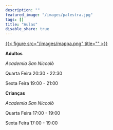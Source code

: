 ```yaml
---
description: ""
featured_image: "/images/palestra.jpg"
tags: []
title: "Aulas"
disable_share: true
---
```


[{{< figure src="/images/mappa.png" title="" >}}](https://www.openstreetmap.org/note/new?lat=43.76393&lon=11.26131#map=19/43.76383/11.26202&layers=N)

**Adultos**

_Academia San Niccolò_

Quarta Feira  20:30 - 22:30

Sexta Feira	  19:00 - 21:00

**Crianças**

_Academia San Niccolò_

Quarta Feira  17:00 - 19:00

Sexta Feira	  17:00 - 19:00
